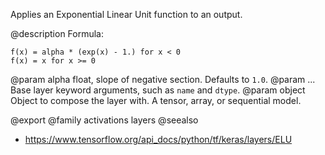 Applies an Exponential Linear Unit function to an output.

@description
Formula:

```
f(x) = alpha * (exp(x) - 1.) for x < 0
f(x) = x for x >= 0
```

@param alpha float, slope of negative section. Defaults to `1.0`.
@param ... Base layer keyword arguments, such as `name` and `dtype`.
@param object Object to compose the layer with. A tensor, array, or sequential model.

@export
@family activations layers
@seealso
+ <https://www.tensorflow.org/api_docs/python/tf/keras/layers/ELU>
